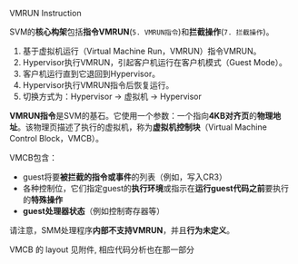 VMRUN Instruction

SVM的**核心构架**包括**指令VMRUN**(`5. VMRUN指令`)和**拦截操作**(`7. 拦截操作`)。

1. 基于虚拟机运行（Virtual Machine Run，VMRUN）指令VMRUN。
2. Hypervisor执行VMRUN，引起客户机运行在客户机模式（Guest Mode）。
3. 客户机运行直到它退回到Hypervisor。
4. Hypervisor执行VMRUN指令后恢复运行。
5. 切换方式为：Hypervisor -> 虚拟机 -> Hypervisor

**VMRUN指令**是SVM的基石。它使用一个参数：一个指向**4KB对齐页**的**物理地址**。该物理页描述了执行的虚拟机，称为**虚拟机控制块**（Virtual Machine Control Block，VMCB）。

VMCB包含：
* guest将要**被拦截的指令或事件**的列表（例如，写入CR3）
* 各种控制位，它们指定guest的**执行环境**或指示在**运行guest代码之前**要执行的**特殊操作**
* **guest处理器状态**（例如控制寄存器等）

请注意，SMM处理程序**内部不支持VMRUN**，并且**行为未定义**。

VMCB 的 layout 见附件, 相应代码分析也在那一部分

